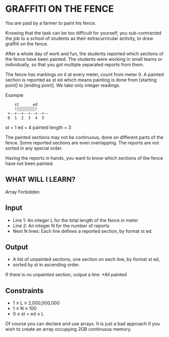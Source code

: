 # GRAFFITI ON THE FENCE
You are paid by a farmer to paint his fence.

Knowing that the task can be too difficult for yourself, you sub-contracted the job to a school of students as their extracurricular activity, to draw graffiti on the fence.

After a whole day of work and fun, the students reported which sections of the fence have been painted. The students were working in small teams or individually, so that you got multiple separated reports from them.

The fence has markings on it at every meter, count from meter 0. A painted section is reported as
st ed
which means painting is done from [starting point] to [ending point].
We take only integer readings.

Example
```
    st      ed
    !░░░░░░░░!
 +--+--+--+--+--+--
 0  1  2  3  4  5
```
st = 1
ed = 4
painted length = 3


The painted sections may not be continuous, done on different parts of the fence. Some reported sections are even overlapping. The reports are not sorted in any special order.

Having the reports in hands, you want to know which sections of the fence have not been painted.

## WHAT WILL I LEARN?
Array Forbidden

## Input
* Line 1: An integer L for the total length of the fence in meter
* Line 2: An integer N for the number of reports
* Next N lines: Each line defines a reported section, by format st ed.

## Output
* A list of unpainted sections, one section on each line, by format st ed,
* sorted by st in ascending order.

If there is no unpainted section, output a line:
*All painted

## Constraints
* 1 ≤ L ≤ 2,000,000,000
* 1 ≤ N ≤ 100
* 0 ≤ st < ed ≤ L

Of course you can declare and use arrays. It is just a bad approach if you wish to create an array occupying 2GB continuous memory.
